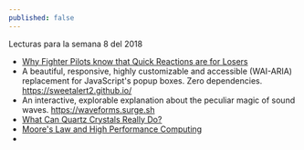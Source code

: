 ```yaml
---
published: false
---
```

Lecturas para la semana 8 del 2018

- [ Why Fighter Pilots know that Quick Reactions are for Losers](https://www.linkedin.com/pulse/why-fighter-pilots-know-quick-reactions-losers-tim-davies/)
- A beautiful, responsive, highly customizable and accessible (WAI-ARIA) replacement for JavaScript's popup boxes. Zero dependencies. https://sweetalert2.github.io/
-  An interactive, explorable explanation about the peculiar magic of sound waves. https://waveforms.surge.sh
- [What Can Quartz Crystals Really Do?](https://www.zmescience.com/science/can-quartz-crystals-really/)
- [ Moore's Law and High Performance Computing ](https://changelog.com/podcast/284)
- 
